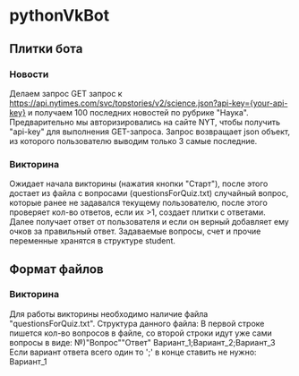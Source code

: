 # pythonVkBot

## Плитки бота

### Новости
Делаем запрос GET запрос к https://api.nytimes.com/svc/topstories/v2/science.json?api-key={your-api-key} и получаем 100 последних новостей по рубрике "Наука".
Предварительно мы авторизировались на сайте NYT, чтобы получить "api-key" для выполнения GET-запроса. 
Запрос возвращает json объект, из которого пользователю выводим только 3 самые последние.

### Викторина
Ожидает начала викторины (нажатия кнопки "Старт"), после этого достает из файла с вопросами (questionsForQuiz.txt) случайный вопрос, которые ранее не задавался текущему пользователю, после этого проверяет кол-во ответов, если их >1, создает плитки с ответами. Далее получает ответ от пользователя и если он верный добавляет ему очков за правильный ответ. Задаваемые вопросы, счет и прочие переменные хранятся в структуре student.

## Формат файлов

### Викторина
Для работы викторины необходимо наличие файла "questionsForQuiz.txt". Структура данного файла: В первой строке пишется кол-во вопросов в файле, со второй строки идут уже сами вопросы в виде: 
№)"Вопрос""Ответ"
Вариант_1;Вариант_2;Вариант_3
Если вариант ответа всего один то ';' в конце ставить не нужно:
Вариант_1
